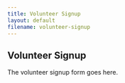 ```yaml
---
title: Volunteer Signup
layout: default
filename: volunteer-signup
--- 
```


## Volunteer Signup

The volunteer signup form goes here.
